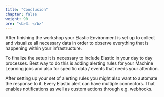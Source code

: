 ```yaml
---
title: "Conclusion"
chapter: false
weight: 90
pre: "<b>3. </b>"
---
```


After finishing the workshop your Elastic Environment is set up to collect and visualize all necessary data in order to observe everything that is happening within your infrastructure.

To finalize the setup it is necessary to include Elastic in your day to day processes. Best way to do this is adding alerting rules for your Machine Learning jobs and also for specific data / events that needs your attention.

After setting up your set of alerting rules you might also want to automate the response to it. Every Elastic alert can have multiple connectors. That enables notifications as well as custom actions through e.g. webhooks.

